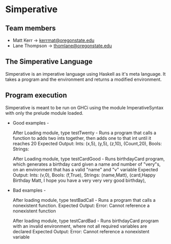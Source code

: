 # Simperative

## Team members
- Matt Kerr -> kerrmat@oregonstate.edu
- Lane Thompson -> thomlane@oregonstate.edu

## The Simperative Language
Simperative is an imperative language using Haskell as it's meta language. It takes a program and the environment and returns a modified environment.

## Program execution
Simperative is meant to be run on GHCi using the module ImperativeSyntax with only the prelude module loaded.

- Good examples - 

  After Loading module, type testTwenty - Runs a program that calls a function to adds two ints together, then adds one to that int until it reaches 20
  Expected Output: 
	Ints: (x,5), (y,5), (z,10), (Count,20),
	Bools:
	Strings:
	
  After Loading module, type testCardGood - Runs birthdayCard program, which generates a birthday card given a name and number of "very"s, on an environment that has a valid "name" and "v" variable
  Expected Output:
	Ints: (v,0),
	Bools: (f,True),
	Strings: (name,Matt), (card,Happy Birthday Matt,
	I hope you have a very very very good birthday),
  
  
- Bad examples - 

  After loading module, type testBadCall - Runs a program that calls a nonexistent function.
  Expected Output: 
	Error: Cannot reference a nonexistent function
  
  After loading module, type testCardBad - Runs birthdayCard program with an invalid environment, where not all required variables are declared
  Expected Output: 
	Error: Cannot reference a nonexistent variable
  
  
